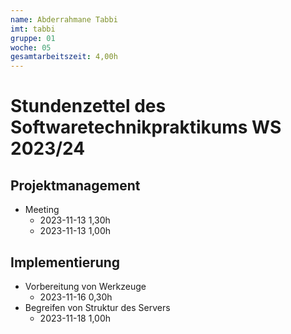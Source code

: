 ```yaml
---
name: Abderrahmane Tabbi
imt: tabbi
gruppe: 01
woche: 05
gesamtarbeitszeit: 4,00h
---
```


<!--
Jeder Eintrag stellt eine gesonderte Tätigkeit dar und ist als (Listen-)Stichpunkt unter der korrekten Kategorie einzuordnen.
Dieser ist mit dem Datum (im ISO Format) und der Dauer (in Stunden und Minuten) zu versehen (als sub-Listenstichpunkt).
Sollte sich die Arbeit an diesem Eintrag über mehrere Tage erstrecken, so können mehrere Unterpunkte genutzt werden.
Zum Beispiel:

## Dokumentation


Die Summe aller Stunden wird oben unter `gesamtarbeitszeit` im selben Format eingetragen (also z.B. 14,45h).

Die Datei wird wie folgt benannt: `stundenzettel_<woche (mit führender 0, falls einstellig>_<IMT Kürzel>.md`,
also zum Beispiel: `stundenzettel_01_maxm.md` oder `stundenzettel_10_maxm.md`.
-->

# Stundenzettel des Softwaretechnikpraktikums WS 2023/24

## Projektmanagement

- Meeting
  - 2023-11-13 1,30h
  - 2023-11-13 1,00h
## Implementierung
- Vorbereitung von Werkzeuge
  - 2023-11-16 0,30h
- Begreifen von Struktur des Servers
  - 2023-11-18 1,00h 
    